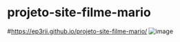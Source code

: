 # projeto-site-filme-mario
#https://ep3rii.github.io/projeto-site-filme-mario/
![image](https://user-images.githubusercontent.com/101887872/214781630-8d255c72-d06d-45e9-90a9-af02a36020b3.png)
